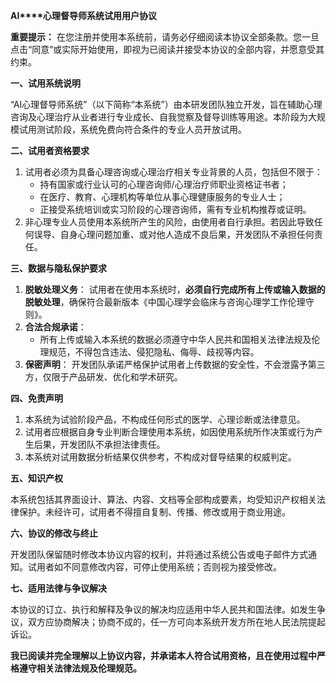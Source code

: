 **AI****心理督导师系统试用用户协议**

**重要提示：**
 在您注册并使用本系统前，请务必仔细阅读本协议全部条款。您一旦点击“同意”或实际开始使用，即视为已阅读并接受本协议的全部内容，并愿意受其约束。

**一、试用系统说明**

“AI心理督导师系统”（以下简称“本系统”）由本研发团队独立开发，旨在辅助心理咨询及心理治疗从业者进行专业成长、自我觉察及督导训练等用途。本阶段为大规模试用测试阶段，系统免费向符合条件的专业人员开放试用。

**二、试用者资格要求**

1. 试用者必须为具备心理咨询或心理治疗相关专业背景的人员，包括但不限于：
   - 持有国家或行业认可的心理咨询师/心理治疗师职业资格证书者；
   - 在医疗、教育、心理机构等单位从事心理健康服务的专业人士；
   - 正接受系统培训或实习阶段的心理咨询师，需有专业机构推荐或证明。
2. 非心理专业人员使用本系统所产生的风险，由使用者自行承担。若因此导致任何误导、自身心理问题加重、或对他人造成不良后果，开发团队不承担任何责任。

**三、数据与隐私保护要求**

1. **脱敏处理义务**：
        试用者在使用本系统时，**必须自行完成所有上传或输入数据的脱敏处理**，确保符合最新版本《中国心理学会临床与咨询心理学工作伦理守则》。
2. **合法合规承诺**：
   - 所有上传或输入本系统的数据必须遵守中华人民共和国相关法律法规及伦理规范，不得包含违法、侵犯隐私、侮辱、歧视等内容。
3. **保密声明**：
        开发团队承诺严格保护试用者上传数据的安全性，不会泄露予第三方，仅限于产品研发、优化和学术研究。

**四、免责声明**

1. 本系统为试验阶段产品，不构成任何形式的医学、心理诊断或法律意见。
2. 试用者应根据自身专业判断合理使用本系统，如因使用系统所作决策或行为产生后果，开发团队不承担法律责任。
3. 本系统对试用数据分析结果仅供参考，不构成对督导结果的权威判定。

**五、知识产权**

本系统包括其界面设计、算法、内容、文档等全部构成要素，均受知识产权相关法律保护。未经许可，试用者不得擅自复制、传播、修改或用于商业用途。

**六、协议的修改与终止**

开发团队保留随时修改本协议内容的权利，并将通过系统公告或电子邮件方式通知。试用者如不同意修改内容，可停止使用系统；否则视为接受修改。

**七、适用法律与争议解决**

本协议的订立、执行和解释及争议的解决均应适用中华人民共和国法律。如发生争议，双方应协商解决；协商不成的，任一方可向本系统开发方所在地人民法院提起诉讼。



**我已阅读并完全理解以上协议内容，并承诺本人符合试用资格，且在使用过程中严格遵守相关法律法规及伦理规范。**




 